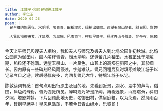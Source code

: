 ```yaml
---
title: 江城子·和师兄摊破江城子
author: 李仁玉
date: 2020-08-26
poem: |
  兄台相约坞园行。水明明，苇青青。田稻灌浆，绿树出蝉鸣。远望玉泉山塔耸，斜日照，影娉婷。

  人言此地御田村。沐皇恩，为皇庭。风雨百年，碑刻早磨平。绿水青山今胜昔，非帝有，庶民欣。
---
```


今天上午师兄和嫂夫人相约，我和夫人与师兄及嫂夫人到北坞公园作初秋游。北坞公园原为御田村。园内苇秆青青，湖水清明。还保留几片稻田，水稻正处于灌浆期，稻粒还不饱满。远望玉泉山，一片黛色，山顶上的高塔在斜阳之中，其影细长。园内原有一些碑刻经风雨侵蚀，字迹难认。师兄回程后及时填写摊破江城子以记录今日之游，读后感慨良多，为回复师兄大作，特填江城子以记。

陈敦读词有感：首句点明出行原由及目的地。先看到近景，湖水、湖中的芦苇，稻田，岸边的绿树，皆为视觉所见。蝉鸣则为听觉所闻。再看远景，山高塔耸，斜阳夕照，塔影娉婷。下片回顾此地历史，名御田村，供皇庭粮，以为荣焉。然风雨百年，碑刻早磨平！皇恩纵浩荡，不若今日青山绿水，乐黎民！
